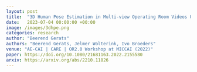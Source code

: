 ```yaml
---
layout: post
title:  "3D Human Pose Estimation in Multi-view Operating Room Videos Using Differentiable Camera Projections"
date:   2023-07-04 00:00:00 +00:00
image: /images/3dhpe.png
categories: research
author: "Beerend Gerats"
authors: "Beerend Gerats, Jelmer Wolterink, Ivo Broeders"
venue: "AE-CAI | CARE | OR2.0 Workshop at MICCAI (2022)"
paper: https://doi.org/10.1080/21681163.2022.2155580
arxiv: https://arxiv.org/abs/2210.11826
---
```

